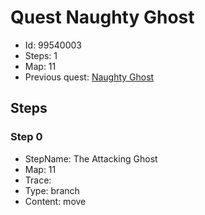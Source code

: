 # Quest Naughty Ghost

- Id: 99540003
- Steps: 1
- Map: 11
- Previous quest: [Naughty Ghost](99540002.md)

## Steps

### Step 0
- StepName:  The Attacking Ghost
- Map:  11
- Trace:  
- Type:  branch
- Content:  move


